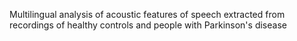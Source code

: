 Multilingual analysis of acoustic features of speech extracted from recordings of healthy controls and people with Parkinson's disease